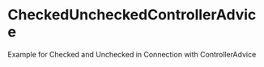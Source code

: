 # CheckedUncheckedControllerAdvice
Example for Checked and Unchecked in Connection with ControllerAdvice
